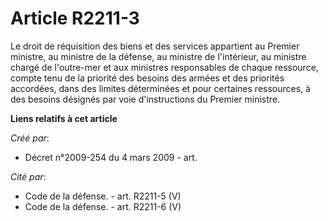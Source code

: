 # Article R2211-3

Le droit de réquisition des biens et des services appartient au Premier ministre, au ministre de la défense, au ministre de
l'intérieur, au ministre chargé de l'outre-mer et aux ministres responsables de chaque ressource, compte tenu de la priorité
des besoins des armées et des priorités accordées, dans des limites déterminées et pour certaines ressources, à des besoins
désignés par voie d'instructions du Premier ministre.

**Liens relatifs à cet article**

_Créé par_:

  - Décret n°2009-254 du 4 mars 2009 - art.

_Cité par_:

  - Code de la défense. - art. R2211-5 (V)
  - Code de la défense. - art. R2211-6 (V)
